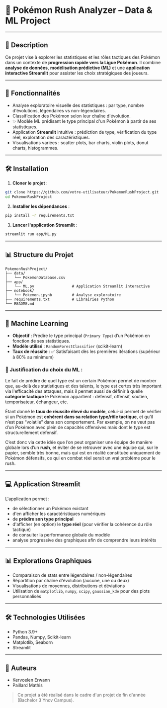 # 🧠 Pokémon Rush Analyzer – Data & ML Project

&#x20;  &#x20;

---

## 📄 Description

Ce projet vise à explorer les statistiques et les rôles tactiques des Pokémon dans un contexte de **progression rapide vers la Ligue Pokémon**. Il combine **analyse de données**, **modélisation prédictive (ML)** et une **application interactive Streamlit** pour assister les choix stratégiques des joueurs.

---

## 📌 Fonctionnalités

- Analyse exploratoire visuelle des statistiques : par type, nombre d'évolutions, légendaires vs non-légendaires.
- Classification des Pokémon selon leur chaîne d'évolution.
- ✨ Modèle ML prédisant le type principal d'un Pokémon à partir de ses statistiques.
- Application **Streamlit** intuitive : prédiction de type, vérification du type réel, exploration des caractéristiques.
- Visualisations variées : scatter plots, bar charts, violin plots, donut charts, histogrammes.

---

## 🛠️ Installation

1. **Cloner le projet** :

```bash
git clone https://github.com/votre-utilisateur/PokemonRushProject.git
cd PokemonRushProject
```

2. **Installer les dépendances** :

```bash
pip install -r requirements.txt
```

3. **Lancer l'application Streamlit** :

```bash
streamlit run app/ML.py
```

---

## 📊 Structure du Projet

```
PokemonRushProject/
├── data/
│   └── PokemonDatabase.csv
├── app/
│   └── ML.py                 # Application Streamlit interactive
├── notebook/
│   └── Pokemon.ipynb         # Analyse exploratoire
├── requirements.txt          # Librairies Python
└── README.md
```

---

## 🤖 Machine Learning

- **Objectif** : Prédire le type principal (`Primary Type`) d’un Pokémon en fonction de ses statistiques.
- **Modèle utilisé** : `RandomForestClassifier` (scikit-learn)
- **Taux de réussite** : ✅ Satisfaisant dès les premières itérations (supérieur à 80% au minimum)

### 🔹 Justification du choix du ML :

Le fait de prédire de quel type est un certain Pokémon permet de montrer que, au-delà des statistiques et des talents, le type est certes très important via l'efficacité des attaques, mais il permet aussi de définir à quelle **catégorie tactique** le Pokémon appartient : défensif, offensif, soutien, temporisateur, échangeur, etc.

Étant donné le **taux de réussite élevé du modèle**, celui-ci permet de vérifier si un Pokémon est **cohérent dans sa relation type/rôle tactique**, et qu’il n’est pas “volatile” dans son comportement. Par exemple, on ne veut pas d’un Pokémon avec plein de capacités offensives mais dont le type est structurellement défensif.

C’est donc via cette idée que l’on peut organiser une équipe de manière globale lors d’un **rush**, et éviter de se retrouver avec une équipe qui, sur le papier, semble très bonne, mais qui est en réalité constituée uniquement de Pokémon défensifs, ce qui en combat réel serait un vrai problème pour le rush.

---

## 💻 Application Streamlit

L'application permet :

- de sélectionner un Pokémon existant
- d'en afficher les caractéristiques numériques
- de **prédire son type principal**
- d'afficher (en option) le **type réel** (pour vérifier la cohérence du rôle tactique)
- de consulter la performance globale du modèle
- analyse progressive des graphiques afin de comprendre leurs intérêts

---

## 📊 Explorations Graphiques

- Comparaison de stats entre légendaires / non-légendaires
- Répartition par chaîne d'évolution (aucune, une ou deux)
- Visualisations de moyennes, distributions et déviations
- Utilisation de `matplotlib`, `numpy`, `scipy`, `gaussian_kde` pour des plots personnalisés

---

## 🛠️ Technologies Utilisées

- Python 3.9+
- Pandas, Numpy, Scikit-learn
- Matplotlib, Seaborn
- Streamlit

---

## 👤 Auteurs

- Kervoelen Erwann
- Paillard Mathis

> Ce projet a été réalisé dans le cadre d'un projet de fin d'année (Bachelor 3 Ynov Campus).

